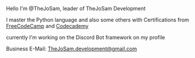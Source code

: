 Hello I'm @TheJoSam, leader of TheJoSam Development

I master the Python language and also some others
with Certifications from [FreeCodeCamp](freecodecamp.org) and [Codecademy](https://www.codecademy.com/profiles/TheJoSam)

currently I'm working on the Discord Bot framework on my profile


Business E-Mail: TheJoSam.development@gmail.com

<!---
TheJoSam/TheJoSam is a ✨ special ✨ repository because its `README.md` (this file) appears on your GitHub profile.
You can click the Preview link to take a look at your changes.
--->
